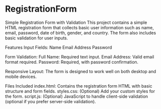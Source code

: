 # RegistrationForm
Simple Registration Form with Validation
This project contains a simple HTML registration form that collects basic user information such as name, email, password, date of birth, gender, and country. The form also includes basic validation for user inputs.

Features
Input Fields:
Name
Email Address
Password

Form Validation:
Full Name: Required text input.
Email Address: Valid email format required.
Password: Required, with password confirmation.

Responsive Layout: The form is designed to work well on both desktop and mobile devices.

Files Included
index.html: Contains the registration form HTML with basic structure and form fields.
styles.css: (Optional) Add your custom styles for the form.
script.js: (Optional) JavaScript to handle client-side validation (optional if you prefer server-side validation).
